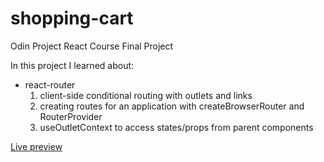 # shopping-cart

Odin Project React Course Final Project

In this project I learned about:
* react-router
    1. client-side conditional routing with outlets and links
    2. creating routes for an application with createBrowserRouter and RouterProvider
    3. useOutletContext to access states/props from parent components

[Live preview](https://mizakson-shopping-cart.netlify.app/)
